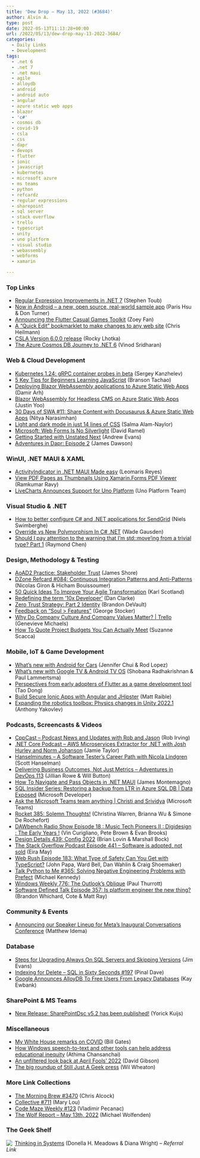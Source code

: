 ```yaml
---
title: 'Dew Drop – May 13, 2022 (#3684)'
author: Alvin A.
type: post
date: 2022-05-13T11:13:28+00:00
url: /2022/05/13/dew-drop-may-13-2022-3684/
categories:
  - Daily Links
  - Development
tags:
  - .net 6
  - .net 7
  - .net maui
  - agile
  - alloydb
  - android
  - android auto
  - angular
  - azure static web apps
  - blazor
  - 'c#'
  - cosmos db
  - covid-19
  - csla
  - css
  - dapr
  - devops
  - flutter
  - ionic
  - javascript
  - kubernetes
  - microsoft azure
  - ms teams
  - python
  - refcardz
  - regular expressions
  - sharepoint
  - sql server
  - stack overflow
  - trello
  - typescript
  - unity
  - uno platform
  - visual studio
  - webassembly
  - webforms
  - xamarin

---
```

### <a name="top"></a>Top Links

  * <a href="https://devblogs.microsoft.com/dotnet/regular-expression-improvements-in-dotnet-7/?WT.mc_id=DOP-MVP-4025064" target="_blank" rel="noopener">Regular Expression Improvements in .NET 7</a> (Stephen Toub)
  * <a href="http://android-developers.googleblog.com/2022/05/now-in-android-sample-app-alpha.html" target="_blank" rel="noopener">Now in Android &#8211; a new, open source, real-world sample app</a> (Paris Hsu & Don Turner)
  * <a href="https://medium.com/flutter/announcing-the-flutter-casual-games-toolkit-c22e401d8fee?source=rss----4da7dfd21a33---4" target="_blank" rel="noopener">Announcing the Flutter Casual Games Toolkit</a> (Zoey Fan)
  * <a href="https://christianheilmann.com/2022/05/12/a-quick-edit-bookmarklet-to-make-changes-to-any-web-site/" target="_blank" rel="noopener">A “Quick Edit” bookmarklet to make changes to any web site</a> (Chris Heilmann)
  * <a href="https://github.com/MarimerLLC/csla/releases/tag/v6.0.0" target="_blank" rel="noopener">CSLA Version 6.0.0 release</a> (Rocky Lhotka)
  * <a href="https://devblogs.microsoft.com/dotnet/the-azure-cosmos-db-journey-to-net-6/?WT.mc_id=DOP-MVP-4025064" target="_blank" rel="noopener">The Azure Cosmos DB Journey to .NET 6</a> (Vinod Sridharan)



### <a name="web"></a>Web & Cloud Development

  * <a href="https://kubernetes.io/blog/2022/05/13/grpc-probes-now-in-beta/" target="_blank" rel="noopener">Kubernetes 1.24: gRPC container probes in beta</a> (Sergey Kanzhelev)
  * <a href="https://stackify.com/5-key-tips-for-beginners-learning-javascript/" target="_blank" rel="noopener">5 Key Tips for Beginners Learning JavaScript</a> (Branson Tachao)
  * <a href="https://www.dotnetcurry.com/ShowArticle.aspx?ID=1582" target="_blank" rel="noopener">Deploying Blazor WebAssembly applications to Azure Static Web Apps</a> (Damir Arh)
  * <a href="https://dev.to/azure/blazor-webassembly-for-headless-cms-on-azure-static-web-apps-412c" target="_blank" rel="noopener">Blazor WebAssembly for Headless CMS on Azure Static Web Apps</a> (Justin Yoo)
  * <a href="https://dev.to/azure/11-share-content-with-docusaurus-azure-static-web-apps-30hc" target="_blank" rel="noopener">30 Days of SWA #11: Share Content with Docusaurus & Azure Static Web Apps</a> (Nitya Narasimhan)
  * <a href="https://whitep4nth3r.com/blog/quick-light-dark-mode-css/" target="_blank" rel="noopener">Light and dark mode in just 14 lines of CSS</a> (Salma Alam-Naylor)
  * <a href="https://visualstudiomagazine.com/articles/2022/05/12/web-forms-silverlight.aspx" target="_blank" rel="noopener">Microsoft: Web Forms Is No Silverlight</a> (David Ramel)
  * <a href="https://www.rhythmandbinary.com/post/2022-05-12-getting-started-with-unstated-next" target="_blank" rel="noopener">Getting Started with Unstated Next</a> (Andrew Evans)
  * <a href="https://endjin.com/blog/2022/05/adventures-in-dapr-ep02.html" target="_blank" rel="noopener">Adventures in Dapr: Episode 2</a> (James Dawson)



### <a name="silverlight"></a>WinUI, .NET MAUI & XAML

  * <a href="https://askxammy.com/activityindicator-in-net-maui-made-easy/" target="_blank" rel="noopener">ActivityIndicator in .NET MAUI Made easy</a> (Leomaris Reyes)
  * <a href="https://www.syncfusion.com/blogs/post/view-pdf-pages-as-thumbnails-using-xamarin-forms-pdf-viewer.aspx" target="_blank" rel="noopener">View PDF Pages as Thumbnails Using Xamarin.Forms PDF Viewer</a> (Ramkumar Ravy)
  * <a href="https://platform.uno/blog/livecharts-announces-support-for-uno-platform/" target="_blank" rel="noopener">LiveCharts Announces Support for Uno Platform</a> (Uno Platform Team)



### <a name="dotnet"></a>Visual Studio & .NET

  * <a href="https://www.twilio.com/blog/better-configure-csharp-and-dotnet-apps-for-sendgrid" target="_blank" rel="noopener">How to better configure C# and .NET applications for SendGrid</a> (Niels Swimberghe)
  * <a href="https://dotnetcoretutorials.com/2022/05/13/override-vs-new-polymorphism-in-c-net/" target="_blank" rel="noopener">Override vs New Polymorphism In C# .NET</a> (Wade Gausden)
  * <a href="https://devblogs.microsoft.com/oldnewthing/20220512-00/?p=106651" target="_blank" rel="noopener">Should I pay attention to the warning that I’m std::move‘ing from a trivial type? Part 1</a> (Raymond Chen)



### <a name="design"></a>Design, Methodology & Testing

  * <a href="https://www.jamesshore.com/v2/books/aoad2/stakeholder_trust" target="_blank" rel="noopener">AoAD2 Practice: Stakeholder Trust</a> (James Shore)
  * <a href="https://dzone.com/refcardz/continuous-integration" target="_blank" rel="noopener">DZone Refcard #084: Continuous Integration Patterns and Anti-Patterns</a> (Nicolas Giron & Hicham Bouissoumer)
  * <a href="https://availagility.co.uk/2022/05/12/50-quick-ideas-to-improve-your-agile-transformation/?utm_source=rss&utm_medium=rss&utm_campaign=50-quick-ideas-to-improve-your-agile-transformation" target="_blank" rel="noopener">50 Quick Ideas To Improve Your Agile Transformation</a> (Karl Scotland)
  * <a href="https://www.danclarke.com/redefining-the-term-10x-developer" target="_blank" rel="noopener">Redefining the term &#8217;10x Developer&#8217;</a> (Dan Clarke)
  * <a href="https://www.pluralsight.com/blog/security-professional/zero-trust-strategy-identity-" target="_blank" rel="noopener">Zero Trust Strategy: Part 2 Identity</a> (Brandon DeVault)
  * <a href="https://georgestocker.com/2022/05/12/feedback-on-soul-features/" target="_blank" rel="noopener">Feedback on “Soul > Features”</a> (George Stocker)
  * <a href="https://blog.trello.com/company-culture-company-values" target="_blank" rel="noopener">Why Do Company Culture And Company Values Matter? | Trello</a> (Genevieve Michaels)
  * <a href="https://www.telerik.com/blogs/how-to-quote-project-budgets-you-can-actually-meet" target="_blank" rel="noopener">How To Quote Project Budgets You Can Actually Meet</a> (Suzanne Scacca)



### <a name="mobile"></a>Mobile, IoT & Game Development

  * <a href="http://android-developers.googleblog.com/2022/05/whats-new-with-android-for-cars.html" target="_blank" rel="noopener">What’s new with Android for Cars</a> (Jennifer Chui & Rod Lopez)
  * <a href="http://android-developers.googleblog.com/2022/05/whats-new-with-google-tv-android-tv-os.html" target="_blank" rel="noopener">What’s new with Google TV & Android TV OS</a> (Shobana Radhakrishnan & Paul Lammertsma)
  * <a href="https://medium.com/flutter/perspectives-from-early-adopters-of-flutter-as-a-game-development-tool-f95fb3406d51?source=rss----4da7dfd21a33---4" target="_blank" rel="noopener">Perspectives from early adopters of Flutter as a game development tool</a> (Tao Dong)
  * <a href="https://developer.okta.com/blog/2022/05/12/ionic-angular-jhipster" target="_blank" rel="noopener">Build Secure Ionic Apps with Angular and JHipster</a> (Matt Raible)
  * <a href="https://blog.unity.com/manufacturing/expanding-the-robotics-toolbox-physics-changes-in-unity-20221" target="_blank" rel="noopener">Expanding the robotics toolbox: Physics changes in Unity 2022.1</a> (Anthony Yakovlev)



### <a name="podcasts"></a>Podcasts, Screencasts & Videos

  * <a href="https://cppcast.libsyn.com/podcast-news-and-updates-with-rob-and-jason" target="_blank" rel="noopener">CppCast &#8211; Podcast News and Updates with Rob and Jason</a> (Rob Irving)
  * <a href="https://dotnetcore.show/episode-98-aws-microservices-extractor-for-dotnet-with-josh-hurley-and-norm-johanson/" target="_blank" rel="noopener">.NET Core Podcast &#8211; AWS Microservices Extractor for .NET with Josh Hurley and Norm Johanson</a> (Jamie Taylor)
  * <a href="https://www.hanselminutes.com/840/a-software-testers-career-path-with-nicola-lindgren" target="_blank" rel="noopener">Hanselminutes &#8211; A Software Tester&#8217;s Career Path with Nicola Lindgren</a> (Scott Hanselman)
  * <a href="https://adventuresindevopspodcast.com/delivering-business-outcomes-not-just-metrics-devops-113" target="_blank" rel="noopener">Delivering Business Outcomes, Not Just Metrics &#8211; Adventures in DevOps 113</a> (Jillian Rowe & Will Button)
  * <a href="https://www.youtube.com/watch?v=8z8qz-PePlc" target="_blank" rel="noopener">How To Navigate and Pass Objects in .NET MAUI</a> (James Montemagno)
  * <a href="http://www.youtube.com/watch?v=XFtAkf2DrmQ" target="_blank" rel="noopener">SQL Insider Series: Restoring a backup from LTR in Azure SQL DB | Data Exposed</a> (Microsoft Developer)
  * <a href="http://www.youtube.com/watch?v=Jh_iQQnArZM" target="_blank" rel="noopener">Ask the Microsoft Teams team anything | Christi and Srividya</a> (Microsoft Teams)
  * <a href="http://relay.fm/rocket/385" target="_blank" rel="noopener">Rocket 385: Solemn Thoughts!</a> (Christina Warren, Brianna Wu & Simone De Rochefort)
  * <a href="https://dawbench.libsyn.com/episode-18-music-tech-pioneers-ii-digidesign-the-early-years" target="_blank" rel="noopener">DAWbench Radio Show Episode 18 : Music Tech Pioneers II : Digidesign : The Early Years !</a> (Vin Curigliano, Pete Brown & Evan Brooks)
  * <a href="https://designdetails.fm/episodes/_nDKJ0PG" target="_blank" rel="noopener">Design Details 439: Config 2022</a> (Brian Lovin & Marshall Bock)
  * <a href="https://stackoverflow.blog/2022/05/13/software-is-adopted-not-sold/" target="_blank" rel="noopener">The Stack Overflow Podcast Episode 441 &#8211; Software is adopted, not sold</a> (Eira May)
  * <a href="https://www.webrush.io/episodes/episode-183-what-type-of-safety-can-you-get-with-typescript" target="_blank" rel="noopener">Web Rush Episode 183: What Type of Safety Can You Get with TypeScript?</a> (John Papa, Ward Bell, Dan Wahlin & Craig Shoemaker)
  * <a href="https://talkpython.fm/episodes/show/365/solving-negative-engineering-problems-with-prefect" target="_blank" rel="noopener">Talk Python to Me #365: Solving Negative Engineering Problems with Prefect</a> (Michael Kennedy)
  * <a href="https://www.thurrott.com/podcasts/windows-weekly/266963/windows-weekly-776-the-outlooks-oblique" target="_blank" rel="noopener">Windows Weekly 776: The Outlook’s Oblique</a> (Paul Thurrott)
  * <a href="https://www.softwaredefinedtalk.com/357" target="_blank" rel="noopener">Software Defined Talk Episode 357: Is platform engineer the new thing?</a> (Brandon Whichard, Cote & Matt Ray)



### <a name="events"></a>Community & Events

  * <a href="https://developers.facebook.com/blog/post/2022/05/12/speaker-lineup-for-metas-inaugural-conversations-conference/" target="_blank" rel="noopener">Announcing our Speaker Lineup for Meta’s Inaugural Conversations Conference</a> (Matthew Idema)



### <a name="sql"></a>Database

  * <a href="https://www.mssqltips.com/sqlservertip/7243/always-on-sql-server-upgrade-checklist/" target="_blank" rel="noopener">Steps for Upgrading Always On SQL Servers and Skipping Versions</a> (Jim Evans)
  * <a href="https://blog.sqlauthority.com/2022/05/13/indexing-for-delete-sql-in-sixty-seconds-197/?utm_source=rss&utm_medium=rss&utm_campaign=indexing-for-delete-sql-in-sixty-seconds-197" target="_blank" rel="noopener">Indexing for Delete – SQL in Sixty Seconds #197</a> (Pinal Dave)
  * <a href="http://www.i-programmer.info/news/84-database/15423-google-announces-alloydb-to-free-users-from-legacy-databases.html" target="_blank" rel="noopener">Google Announces AlloyDB To Free Users From Legacy Databases</a> (Kay Ewbank)



### <a name="sp"></a>SharePoint & MS Teams

  * <a href="https://techcommunity.microsoft.com/t5/sharepointdsc-blog/new-release-sharepointdsc-v5-2-has-been-published/ba-p/3364961?WT.mc_id=DOP-MVP-4025064" target="_blank" rel="noopener">New Release: SharePointDsc v5.2 has been published!</a> (Yorick Kuijs)



### <a name="misc"></a>Miscellaneous

  * <a href="https://www.gatesnotes.com/Health/White-House-Global-COVID-Summit" target="_blank" rel="noopener">My White House remarks on COVID</a> (Bill Gates)
  * <a href="https://blogs.windows.com/windowsexperience/2022/05/12/how-windows-speech-to-text-and-other-tools-can-help-address-educational-inequity/?WT.mc_id=WD-MVP-4025064" target="_blank" rel="noopener">How Windows speech-to-text and other tools can help address educational inequity</a> (Athima Chansanchai)
  * <a href="https://stackoverflow.blog/2022/05/12/an-unfiltered-look-back-at-2022-april-fools/" target="_blank" rel="noopener">An unfiltered look back at April Fools’ 2022</a> (David Gibson)
  * <a href="https://wilwheaton.net/2022/05/the-big-roundup-of-still-just-a-geek-press/" target="_blank" rel="noopener">The big roundup of Still Just A Geek press</a> (Wil Wheaton)



### <a name="links"></a>More Link Collections

  * <a href="https://blog.cwa.me.uk/2022/05/13/the-morning-brew-3470/" target="_blank" rel="noopener">The Morning Brew #3470</a> (Chris Alcock)
  * <a href="https://tympanus.net/codrops/collective/collective-711/" target="_blank" rel="noopener">Collective #711</a> (Mary Lou)
  * <a href="https://code-maze.com/code-maze-weekly-123/" target="_blank" rel="noopener">Code Maze Weekly #123</a> (Vladimir Pecanac)
  * <a href="https://michael-wolfenden.github.io/2022/05/13/may-13th-2022/" target="_blank" rel="noopener">The Wolf Report &#8211; May 13th, 2022</a> (Michael Wolfenden)



### <a name="shelf"></a>The Geek Shelf

<a href="https://www.amazon.com/dp/1603580557/?tag=amavin-20" target="_blank" rel="noopener"><img decoding="async" align="left" style="border: 0px currentcolor; border-image: none; float: left; display: inline; background-image: none;" src="https://m.media-amazon.com/images/I/41TJRhugQJL._SS135_.jpg" border="0" /></a>&nbsp;<a href="https://www.amazon.com/dp/1603580557/?tag=amavin-20" target="_blank" rel="noopener">Thinking in Systems</a> (Donella H. Meadows & Diana Wright) _&#8211; Referral Link_